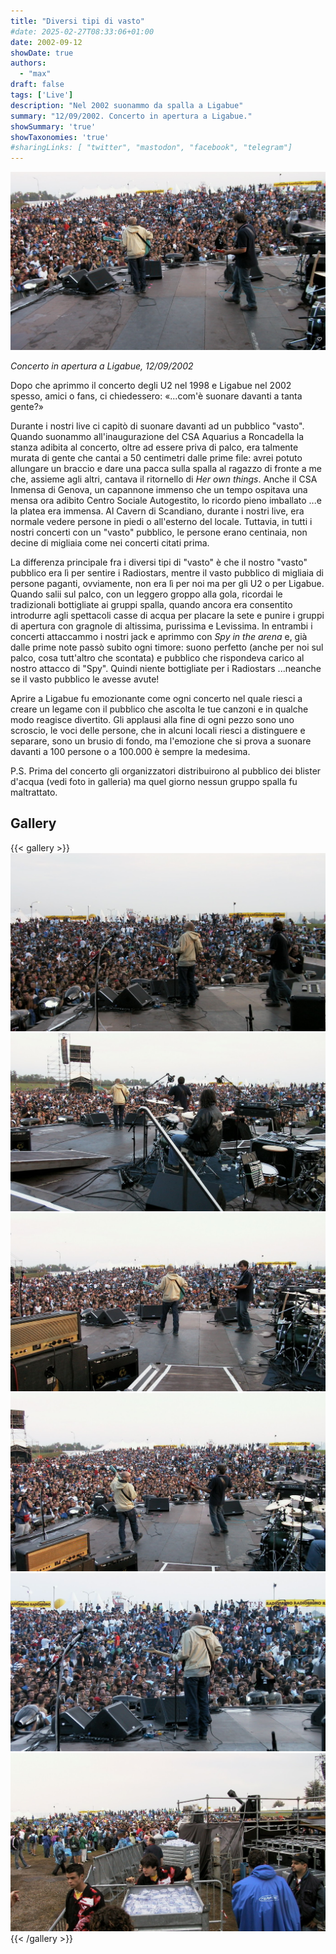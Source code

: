 ```yaml
---
title: "Diversi tipi di vasto"
#date: 2025-02-27T08:33:06+01:00
date: 2002-09-12
showDate: true
authors:
  - "max"
draft: false
tags: ['Live']
description: "Nel 2002 suonammo da spalla a Ligabue"
summary: "12/09/2002. Concerto in apertura a Ligabue."
showSummary: 'true'
showTaxonomies: 'true'
#sharingLinks: [ "twitter", "mastodon", "facebook", "telegram"]
---
```


![Foto live](featured.png)

*Concerto in apertura a Ligabue, 12/09/2002*

Dopo che aprimmo il concerto degli U2 nel 1998 e Ligabue nel 2002 spesso, amici o fans, ci chiedessero: «...com'è suonare davanti a tanta gente?»

Durante i nostri live ci capitò di suonare davanti ad un pubblico "vasto". Quando suonammo all'inaugurazione del CSA Aquarius a Roncadella la stanza adibita al concerto, oltre ad essere priva di palco, era talmente murata di gente che cantai a 50 centimetri dalle prime file: avrei potuto allungare un braccio e dare una pacca sulla spalla al ragazzo di fronte a me che, assieme agli altri, cantava il ritornello di *Her own things*. Anche il CSA Inmensa di Genova, un capannone immenso che un tempo ospitava una mensa ora adibito Centro Sociale Autogestito, lo ricordo pieno imballato ...e la platea era immensa. Al Cavern di Scandiano, durante i nostri live, era normale vedere persone in piedi o all'esterno del locale. Tuttavia, in tutti i nostri concerti con un "vasto" pubblico, le persone erano centinaia, non decine di migliaia come nei concerti citati prima.

La differenza principale fra i diversi tipi di "vasto" è che il nostro "vasto" pubblico era lì per sentire i Radiostars, mentre il vasto pubblico di migliaia di persone paganti, ovviamente, non era lì per noi ma per gli U2 o per Ligabue. Quando salii sul palco, con un leggero groppo alla gola, ricordai le tradizionali bottigliate ai gruppi spalla, quando ancora era consentito introdurre agli spettacoli casse di acqua per placare la sete e punire i gruppi di apertura con gragnole di altissima, purissima e Levissima. In entrambi i concerti attaccammo i nostri jack e aprimmo con *Spy in the arena* e, già dalle prime note passò subito ogni timore: suono perfetto (anche per noi sul palco, cosa tutt'altro che scontata) e pubblico che rispondeva carico al nostro attacco di "Spy". Quindi niente bottigliate per i Radiostars ...neanche se il vasto pubblico le avesse avute!

Aprire a Ligabue fu emozionante come ogni concerto nel quale riesci a creare un legame con il pubblico che ascolta le tue canzoni e in qualche modo reagisce divertito. Gli applausi alla fine di ogni pezzo sono uno scroscio, le voci delle persone, che in alcuni locali riesci a distinguere e separare, sono un brusio di fondo, ma l'emozione che si prova a suonare davanti a 100 persone o a 100.000 è sempre la medesima.

P.S. Prima del concerto gli organizzatori distribuirono al pubblico dei blister d'acqua (vedi foto in galleria) ma quel giorno nessun gruppo spalla fu maltrattato.

## Gallery
{{< gallery >}}
    <img src="img/1.png" class="grid-w33"/>
    <img src="img/2.png" class="grid-w33"/>
    <img src="img/3.png" class="grid-w33"/>
    <img src="img/4.png" class="grid-w33"/>
    <img src="img/5.png" class="grid-w33"/>
    <img src="img/6.png" class="grid-w33"/>
{{< /gallery >}}
